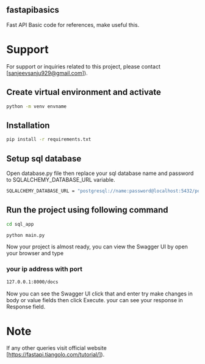 ## fastapibasics

Fast API Basic code for references, make useful this.

# Support

For support or inquiries related to this project, please contact [sanjeevsanju929@gmail.com]).

## Create virtual environment and activate
```bash
python -m venv envname
```
## Installation
```bash
pip install -r requirements.txt
```
## Setup sql database
Open database.py file then replace your sql database name and password to SQLALCHEMY_DATABASE_URL variable.
```bash
SQLALCHEMY_DATABASE_URL = "postgresql://name:password@localhost:5432/postgres"
```
## Run the project using following command
```bash
cd sql_app
```
```bash
python main.py
```
Now your project is almost ready, you can view the Swagger UI by open your browser and type
### your ip address with port
```bash
127.0.0.1:8000/docs
```
Now you can see the Swagger UI click that and enter try make changes in body or value fields then click Execute.
your can see your response in Response field.

# Note

If any other queries visit official website [https://fastapi.tiangolo.com/tutorial/]).

